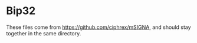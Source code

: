 # Bip32

These files come from https://github.com/ciphrex/mSIGNA, and
should stay together in the same directory.
